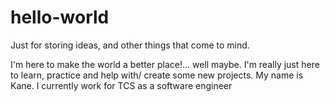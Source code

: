 # hello-world
Just for storing ideas, and other things that come to mind.

I'm here to make the world a better place!... well maybe. I'm really just here to learn, practice and help with/ create some new projects.
My name is Kane.
I currently work for TCS as a software engineer

